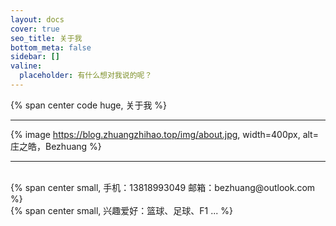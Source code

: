 ```yaml
---
layout: docs
cover: true
seo_title: 关于我
bottom_meta: false
sidebar: []
valine:
  placeholder: 有什么想对我说的呢？
---
```


{% span center code huge, 关于我 %}

---

{% image https://blog.zhuangzhihao.top/img/about.jpg, width=400px, alt=庄之皓，Bezhuang %}

---

</br>
{% span center small, 手机：13818993049 邮箱：bezhuang@outlook.com %}
</br>
{% span center small, 兴趣爱好：篮球、足球、F1 ... %}



